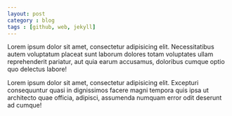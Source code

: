 ```yaml
---
layout: post
category : blog
tags : [github, web, jekyll]
---
```

Lorem ipsum dolor sit amet, consectetur adipisicing elit. Necessitatibus autem voluptatum placeat sunt laborum dolores totam voluptates ullam reprehenderit pariatur, aut quia earum accusamus, doloribus cumque optio quo delectus labore!

Lorem ipsum dolor sit amet, consectetur adipisicing elit. Excepturi consequuntur quasi in dignissimos facere magni tempora quis ipsa ut architecto quae officia, adipisci, assumenda numquam error odit deserunt ad cumque!